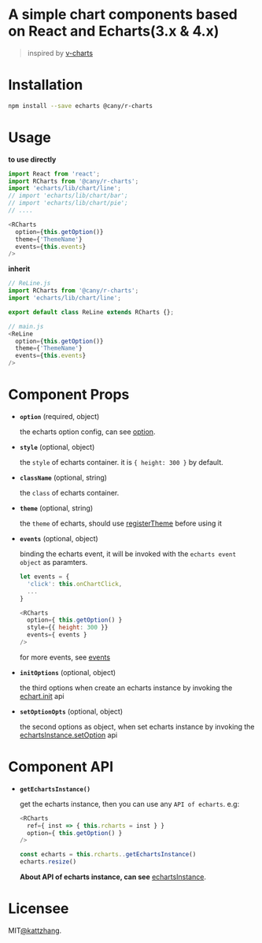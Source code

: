 # A simple chart components based on React and Echarts(3.x & 4.x)

> inspired by [v-charts](https://github.com/ElemeFE/v-charts)

# Installation

```sh
npm install --save echarts @cany/r-charts
```


# Usage

**to use directly**

```js
import React from 'react';
import RCharts from '@cany/r-charts';
import 'echarts/lib/chart/line';
// import 'echarts/lib/chart/bar';
// import 'echarts/lib/chart/pie';
// ....

<RCharts
  option={this.getOption()}
  theme={'ThemeName'}
  events={this.events}
/>
```

**inherit**

```js
// ReLine.js
import RCharts from '@cany/r-charts';
import 'echarts/lib/chart/line';

export default class ReLine extends RCharts {};

// main.js
<ReLine
  option={this.getOption()}
  theme={'ThemeName'}
  events={this.events}
/>
```


# Component Props

- **`option`** (required, object)

  the echarts option config, can see [option](http://echarts.baidu.com/option.html#title).

- **`style`** (optional, object)

  the `style` of echarts container. it is `{ height: 300 }` by default.

- **`className`** (optional, string)

  the `class` of echarts container.

- **`theme`** (optional, string)

  the `theme` of echarts, should use [registerTheme](https://www.echartsjs.com/zh/api.html#echarts.registerTheme) before using it

- **`events`** (optional, object)

  binding the echarts event, it will be invoked with the `echarts event object` as paramters.

  ```js
  let events = {
    'click': this.onChartClick,
    ...
  }

  <RCharts
    option={ this.getOption() }
    style={{ height: 300 }}
    events={ events } 
  />
  ```

  for more events, see [events](http://echarts.baidu.com/api.html#events)

- **`initOptions`** (optional, object)

  the third options when create an echarts instance by invoking the [echart.init](https://www.echartsjs.com/zh/api.html#echarts.init) api

- **`setOptionOpts`** (optional, object)

  the second options as object, when set echarts instance by invoking the [echartsInstance.setOption](https://www.echartsjs.com/zh/api.html#echartsInstance.setOption) api



# Component API

- **`getEchartsInstance()`** 

   get the echarts instance, then you can use any `API of echarts`. e.g:

  ```js
  <RCharts 
    ref={ inst => { this.rcharts = inst } }
    option={ this.getOption() } 
  />

  const echarts = this.rcharts..getEchartsInstance()
  echarts.resize()
  ```

  **About API of echarts instance, can see** [echartsInstance](http://echarts.baidu.com/api.html#echartsInstance).



# Licensee

MIT[@kattzhang](https://github.com/kattzhang).



